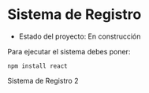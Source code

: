 <h1>Sistema de Registro</h1>

- Estado del proyecto: En construcción

Para ejecutar el sistema debes poner:

```npm install react```

Sistema de Registro 2
